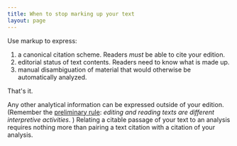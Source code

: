 ```yaml
---
title: When to stop marking up your text
layout: page
---
```


Use markup to express:

1. a canonical citation scheme.  Readers *must* be able to cite your edition.
2. editorial status of text contents.  Readers need to know what is made up.
3. manual disambiguation of material that would otherwise be automatically analyzed.

That's it. 

Any other analytical information can be expressed outside of your edition.  (Remember the [preliminary rule](../checklist/):  *editing and reading texts are different interpretive activities*.  ) Relating a citable passage of your text to an analysis requires nothing more than pairing a text citation with a citation of your analysis.
